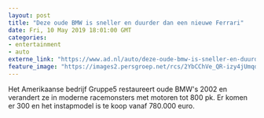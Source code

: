 ```yaml
---
layout: post
title: "Deze oude BMW is sneller en duurder dan een nieuwe Ferrari"
date: Fri, 10 May 2019 18:01:00 GMT
categories: 
- entertainment 
- auto 
externe_link: "https://www.ad.nl/auto/deze-oude-bmw-is-sneller-en-duurder-dan-een-nieuwe-ferrari~afc15530/"
feature_image: "https://images2.persgroep.net/rcs/2YbCChVe_QR-izy4jUmqdKcgjEg/diocontent/147871940/_fitwidth/400/?appId=21791a8992982cd8da851550a453bd7f&quality=0.7"
---
```


Het Amerikaanse bedrijf Gruppe5 restaureert oude BMW's 2002 en verandert ze in moderne racemonsters met motoren tot 800 pk. Er komen er 300 en het instapmodel is te koop vanaf 780.000 euro.
